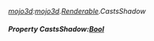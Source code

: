 _[mojo3d](../../modules/mojo3d/mojo3d-module.md):[mojo3d](../../modules/mojo3d/mojo3d-module.md).[Renderable](../../modules/mojo3d/mojo3d-renderable.md).CastsShadow_
##### Property CastsShadow:[Bool](../../modules/wonkey/wonkey-types-bool.md)
